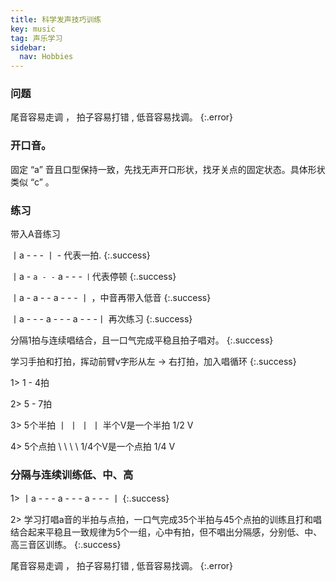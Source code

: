 ```yaml
---
title: 科学发声技巧训练
key: music
tag: 声乐学习
sidebar:
  nav: Hobbies
---
```


### 问题

尾音容易走调 ， 拍子容易打错 , 低音容易找调。
{:.error}

<!--more-->

### 开口音。

固定 “a” 音且口型保持一致，先找无声开口形状，找牙关点的固定状态。具体形状类似 “c” 。

### 练习

带入A音练习

丨a - - - 丨 - 代表一拍.
{:.success}

丨a - ` a - - ` a - - - ` 丨 `代表停顿
{:.success}

丨a - a - - a - - - 丨 ，中音再带入低音
{:.success}

丨a - - - a - - - a - - -丨 再次练习
{:.success}

分隔1拍与连续唱结合，且一口气完成平稳且拍子唱对。
{:.success}

学习手拍和打拍，挥动前臂v字形从左 → 右打拍，加入唱循环
{:.success}

1> 1 - 4拍

2> 5 - 7拍

3> 5个半拍 丨 丨 丨 丨 半个V是一个半拍 1/2 V

4> 5个点拍 \ \ \ \ 1/4个V是一个点拍 1/4 V

### 分隔与连续训练低、中、高

1> 丨a - - - a - - - a - - - 丨
{:.success}

2> 学习打唱a音的半拍与点拍，一口气完成35个半拍与45个点拍的训练且打和唱结合起来平稳且一致规律为5个一组，心中有拍，但不唱出分隔感，分别低、中、高三音区训练。
{:.success}


尾音容易走调 ， 拍子容易打错 , 低音容易找调。
{:.error}
